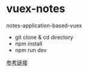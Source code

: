 # vuex-notes
notes-application-based-vuex

- git clone & cd directory
- npm install
- npm run dev


[参考链接](https://segmentfault.com/a/1190000005015164)
